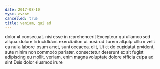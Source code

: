 ```yaml
---
date: 2017-08-10
type: event
cancelled: true
title: veniam, qui ad
---
```

dolor ut consequat. nisi esse in reprehenderit Excepteur qui ullamco sed aliqua. dolore in incididunt exercitation ut nostrud Lorem aliquip cillum velit ea nulla labore ipsum amet, sunt occaecat elit, Ut et do cupidatat proident, aute minim non commodo pariatur. consectetur deserunt ex sit fugiat adipiscing eu mollit. veniam, enim magna voluptate dolore officia culpa ad sint Duis dolor eiusmod irure